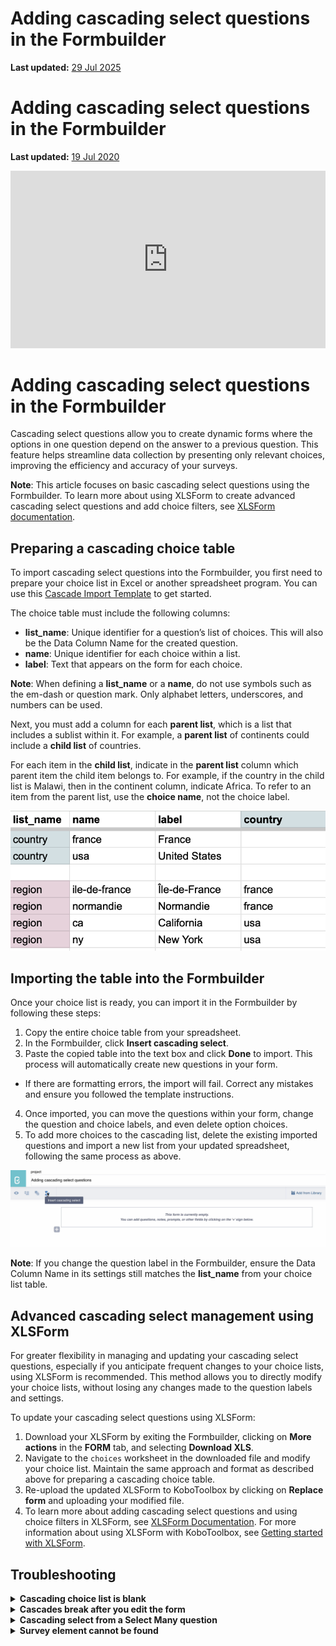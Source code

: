 # Adding cascading select questions in the Formbuilder
**Last updated:** <a href="https://github.com/kobotoolbox/docs/blob/47cbc8887d6df73ef3bf760d5a3962b77ab26ed8/source/cascading_select.md" class="reference">29 Jul 2025</a>

# Adding cascading select questions in the Formbuilder
**Last updated:** <a href="https://github.com/kobotoolbox/docs/blob/2f9c5596959cd5fcd825694a4409f1710b9e6bf9/source/activation_link.md" class="reference">19 Jul 2020</a>

<iframe src="https://www.youtube.com/embed/JDDNmErhV7o?si=S2k3G0sadiFJursu" style="width: 100%; aspect-ratio: 16 / 9; height: auto; border: 0;" title="YouTube video player" frameborder="0" allow="accelerometer; autoplay; clipboard-write; encrypted-media; gyroscope; picture-in-picture; web-share" allowfullscreen></iframe>

# Adding cascading select questions in the Formbuilder

Cascading select questions allow you to create dynamic forms where the options in one question depend on the answer to a previous question. This feature helps streamline data collection by presenting only relevant choices, improving the efficiency and accuracy of your surveys.

<p class="note">
  <strong>Note</strong>: This article focuses on basic cascading select questions using the Formbuilder. To learn more about using XLSForm to create advanced cascading select questions and add choice filters, see <a href="https://xlsform.org/en/#cascading-selects">XLSForm documentation</a>.
</p>

## Preparing a cascading choice table

To import cascading select questions into the Formbuilder, you first need to prepare your choice list in Excel or another spreadsheet program. You can use this <a href="https://docs.google.com/spreadsheets/d/1C_uDOkjjbv5Kx3lyOY7ORwM-muW6BKVzdaPMB1X8-2A/edit?gid=0#gid=0">Cascade Import Template</a> to get started.

The choice table must include the following columns:
- **list_name**: Unique identifier for a question’s list of choices. This will also be the Data Column Name for the created question.
- **name**: Unique identifier for each choice within a list.
- **label**: Text that appears on the form for each choice.

<p class="note">
  <strong>Note</strong>: When defining a <strong>list_name</strong> or a <strong>name</strong>, do not use symbols such as the em-dash or question mark. Only alphabet letters, underscores, and numbers can be used.
</p>

Next, you must add a column for each **parent list**, which is a list that includes a sublist within it. For example, a **parent list** of continents could include a **child list** of countries.

For each item in the **child list**, indicate in the **parent list** column which parent item the child item belongs to. For example, if the country in the child list is Malawi, then in the continent column, indicate Africa. To refer to an item from the parent list, use the **choice name**, not the choice label.

![image](images/cascading_select/sample.png)

## Importing the table into the Formbuilder

Once your choice list is ready, you can import it in the Formbuilder by following these steps:
1. Copy the entire choice table from your spreadsheet.
2. In the Formbuilder, click <i class="k-icon-cascading"></i> **Insert cascading select**.
3. Paste the copied table into the text box and click **Done** to import. This process will automatically create new questions in your form.
  - If there are formatting errors, the import will fail. Correct any mistakes and ensure you followed the template instructions.
4. Once imported, you can move the questions within your form, change the question and choice labels, and even delete option choices.
5. To add more choices to the cascading list, delete the existing imported questions and import a new list from your updated spreadsheet, following the same process as above.

![image](images/cascading_select/insert_cascading_select.png)

<p class="note">
  <strong>Note</strong>: If you change the question label in the Formbuilder, ensure the Data Column Name in its settings still matches the <strong>list_name</strong> from your choice list table.
</p>

## Advanced cascading select management using XLSForm

For greater flexibility in managing and updating your cascading select questions, especially if you anticipate frequent changes to your choice lists, using XLSForm is recommended. This method allows you to directly modify your choice lists, without losing any changes made to the question labels and settings.

To update your cascading select questions using XLSForm:
1. Download your XLSForm by exiting the Formbuilder, clicking on <i class="k-icon-more"></i><strong>More actions</strong> in the <strong>FORM</strong> tab, and selecting <strong>Download XLS</strong>.
2. Navigate to the `choices` worksheet in the downloaded file and modify your choice list. Maintain the same approach and format as described above for preparing a cascading choice table.
3. Re-upload the updated XLSForm to KoboToolbox by clicking on <strong>Replace form</strong> and uploading your modified file.
4. To learn more about adding cascading select questions and using choice filters in XLSForm, see [XLSForm Documentation](https://xlsform.org/en/#cascading-selects). For more information about using XLSForm with KoboToolbox, see [Getting started with XLSForm](https://support.kobotoolbox.org/getting_started_xlsform.html). 

## Troubleshooting
<details>
<summary><strong>Cascading choice list is blank</strong></summary>
If the choice list for the child question is empty, the child list is not seeing a match in the parent list. Check that the choice names do not contain any symbols (letters, numbers, or underscores only) and that every parent option has at least one child linked to it.
</details>
<details>
<summary><strong>Cascades break after you edit the form</strong></summary>
Renaming a question or editing choice lists can change the backend code the cascade relies on. When renaming a question, ensure the <strong>Data Column Name</strong> remains the same as the corresponding <strong>list_name</strong>. For large choice list edits, either rebuild the cascade from scratch or download the XLSForm, make your changes there, and upload it back.
</details>
<details>
<summary><strong>Cascading select from a Select Many question</strong></summary>
The cascading select feature in the Formbuilder is designed for <strong>Select One</strong> questions only. Building a cascade that starts from a <strong>Select Many</strong> question requires using XLSForm. 
To learn more about advanced cascading select using XLSForm, <a href="https://xlsform.org/en/#cascading-selects">XLSForm documentation</a>.
</details>
<details>
<summary><strong>Survey element cannot be found</strong></summary>
An error indicating a survey element cannot be found typically means the internal code does not match the cascade's expectations. To fix this, open the question's settings, locate the <strong>Data Column Name</strong>, and revert it to the original value (which should match the corresponding <strong>list_name</strong>) before redeploying your form.
</details>



